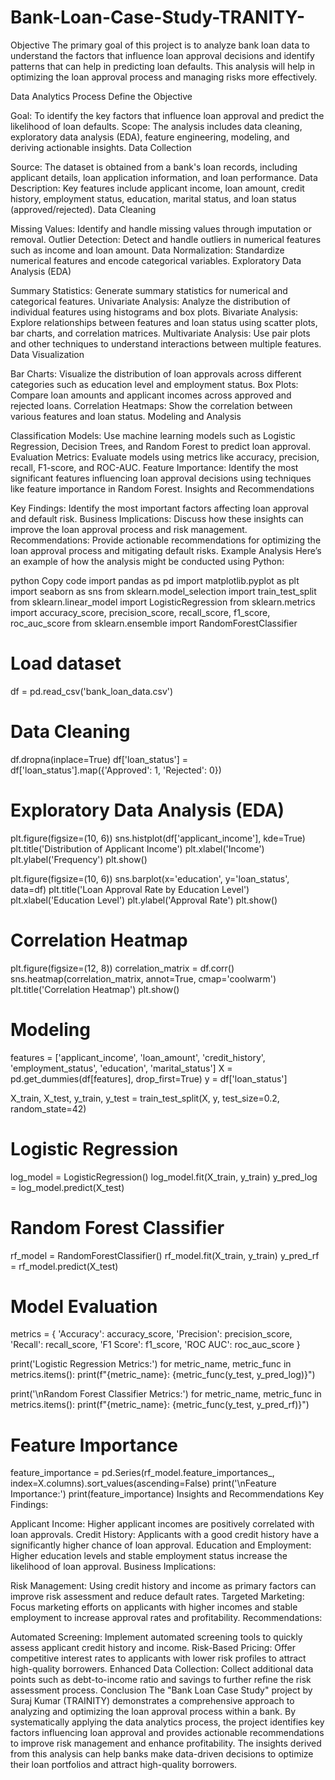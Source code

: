 # Bank-Loan-Case-Study-TRANITY-

Objective
The primary goal of this project is to analyze bank loan data to understand the factors that influence loan approval decisions and identify patterns that can help in predicting loan defaults. This analysis will help in optimizing the loan approval process and managing risks more effectively.

Data Analytics Process
Define the Objective

Goal: To identify the key factors that influence loan approval and predict the likelihood of loan defaults.
Scope: The analysis includes data cleaning, exploratory data analysis (EDA), feature engineering, modeling, and deriving actionable insights.
Data Collection

Source: The dataset is obtained from a bank's loan records, including applicant details, loan application information, and loan performance.
Data Description: Key features include applicant income, loan amount, credit history, employment status, education, marital status, and loan status (approved/rejected).
Data Cleaning

Missing Values: Identify and handle missing values through imputation or removal.
Outlier Detection: Detect and handle outliers in numerical features such as income and loan amount.
Data Normalization: Standardize numerical features and encode categorical variables.
Exploratory Data Analysis (EDA)

Summary Statistics: Generate summary statistics for numerical and categorical features.
Univariate Analysis: Analyze the distribution of individual features using histograms and box plots.
Bivariate Analysis: Explore relationships between features and loan status using scatter plots, bar charts, and correlation matrices.
Multivariate Analysis: Use pair plots and other techniques to understand interactions between multiple features.
Data Visualization

Bar Charts: Visualize the distribution of loan approvals across different categories such as education level and employment status.
Box Plots: Compare loan amounts and applicant incomes across approved and rejected loans.
Correlation Heatmaps: Show the correlation between various features and loan status.
Modeling and Analysis

Classification Models: Use machine learning models such as Logistic Regression, Decision Trees, and Random Forest to predict loan approval.
Evaluation Metrics: Evaluate models using metrics like accuracy, precision, recall, F1-score, and ROC-AUC.
Feature Importance: Identify the most significant features influencing loan approval decisions using techniques like feature importance in Random Forest.
Insights and Recommendations

Key Findings: Identify the most important factors affecting loan approval and default risk.
Business Implications: Discuss how these insights can improve the loan approval process and risk management.
Recommendations: Provide actionable recommendations for optimizing the loan approval process and mitigating default risks.
Example Analysis
Here’s an example of how the analysis might be conducted using Python:

python
Copy code
import pandas as pd
import matplotlib.pyplot as plt
import seaborn as sns
from sklearn.model_selection import train_test_split
from sklearn.linear_model import LogisticRegression
from sklearn.metrics import accuracy_score, precision_score, recall_score, f1_score, roc_auc_score
from sklearn.ensemble import RandomForestClassifier

# Load dataset
df = pd.read_csv('bank_loan_data.csv')

# Data Cleaning
df.dropna(inplace=True)
df['loan_status'] = df['loan_status'].map({'Approved': 1, 'Rejected': 0})

# Exploratory Data Analysis (EDA)
plt.figure(figsize=(10, 6))
sns.histplot(df['applicant_income'], kde=True)
plt.title('Distribution of Applicant Income')
plt.xlabel('Income')
plt.ylabel('Frequency')
plt.show()

plt.figure(figsize=(10, 6))
sns.barplot(x='education', y='loan_status', data=df)
plt.title('Loan Approval Rate by Education Level')
plt.xlabel('Education Level')
plt.ylabel('Approval Rate')
plt.show()

# Correlation Heatmap
plt.figure(figsize=(12, 8))
correlation_matrix = df.corr()
sns.heatmap(correlation_matrix, annot=True, cmap='coolwarm')
plt.title('Correlation Heatmap')
plt.show()

# Modeling
features = ['applicant_income', 'loan_amount', 'credit_history', 'employment_status', 'education', 'marital_status']
X = pd.get_dummies(df[features], drop_first=True)
y = df['loan_status']

X_train, X_test, y_train, y_test = train_test_split(X, y, test_size=0.2, random_state=42)

# Logistic Regression
log_model = LogisticRegression()
log_model.fit(X_train, y_train)
y_pred_log = log_model.predict(X_test)

# Random Forest Classifier
rf_model = RandomForestClassifier()
rf_model.fit(X_train, y_train)
y_pred_rf = rf_model.predict(X_test)

# Model Evaluation
metrics = {
    'Accuracy': accuracy_score,
    'Precision': precision_score,
    'Recall': recall_score,
    'F1 Score': f1_score,
    'ROC AUC': roc_auc_score
}

print('Logistic Regression Metrics:')
for metric_name, metric_func in metrics.items():
    print(f"{metric_name}: {metric_func(y_test, y_pred_log)}")

print('\nRandom Forest Classifier Metrics:')
for metric_name, metric_func in metrics.items():
    print(f"{metric_name}: {metric_func(y_test, y_pred_rf)}")

# Feature Importance
feature_importance = pd.Series(rf_model.feature_importances_, index=X.columns).sort_values(ascending=False)
print('\nFeature Importance:')
print(feature_importance)
Insights and Recommendations
Key Findings:

Applicant Income: Higher applicant incomes are positively correlated with loan approvals.
Credit History: Applicants with a good credit history have a significantly higher chance of loan approval.
Education and Employment: Higher education levels and stable employment status increase the likelihood of loan approval.
Business Implications:

Risk Management: Using credit history and income as primary factors can improve risk assessment and reduce default rates.
Targeted Marketing: Focus marketing efforts on applicants with higher incomes and stable employment to increase approval rates and profitability.
Recommendations:

Automated Screening: Implement automated screening tools to quickly assess applicant credit history and income.
Risk-Based Pricing: Offer competitive interest rates to applicants with lower risk profiles to attract high-quality borrowers.
Enhanced Data Collection: Collect additional data points such as debt-to-income ratio and savings to further refine the risk assessment process.
Conclusion
The "Bank Loan Case Study" project by Suraj Kumar (TRAINITY) demonstrates a comprehensive approach to analyzing and optimizing the loan approval process within a bank. By systematically applying the data analytics process, the project identifies key factors influencing loan approval and provides actionable recommendations to improve risk management and enhance profitability. The insights derived from this analysis can help banks make data-driven decisions to optimize their loan portfolios and attract high-quality borrowers.
